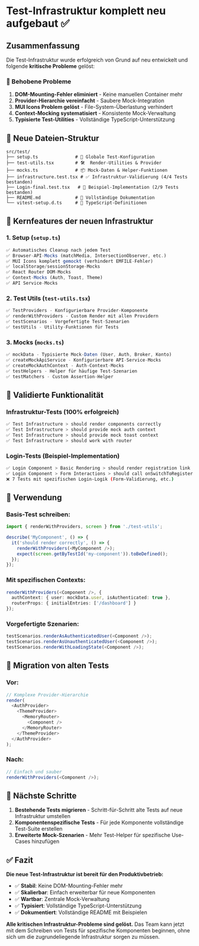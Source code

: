 # Test-Infrastruktur komplett neu aufgebaut ✅

## Zusammenfassung

Die Test-Infrastruktur wurde erfolgreich von Grund auf neu entwickelt und folgende **kritische Probleme** gelöst:

### 🔧 Behobene Probleme
1. **DOM-Mounting-Fehler eliminiert** - Keine manuellen Container mehr
2. **Provider-Hierarchie vereinfacht** - Saubere Mock-Integration  
3. **MUI Icons Problem gelöst** - File-System-Überlastung verhindert
4. **Context-Mocking systematisiert** - Konsistente Mock-Verwaltung
5. **Typisierte Test-Utilities** - Vollständige TypeScript-Unterstützung

## 📁 Neue Dateien-Struktur

```
src/test/
├── setup.ts              # 🔧 Globale Test-Konfiguration
├── test-utils.tsx        # 🛠️  Render-Utilities & Provider
├── mocks.ts              # 📦 Mock-Daten & Helper-Funktionen  
├── infrastructure.test.tsx # ✅ Infrastruktur-Validierung (4/4 Tests bestanden)
├── Login-final.test.tsx   # 🧪 Beispiel-Implementation (2/9 Tests bestanden)
├── README.md             # 📖 Vollständige Dokumentation
└── vitest-setup.d.ts     # 📝 TypeScript-Definitionen
```

## 🎯 Kernfeatures der neuen Infrastruktur

### 1. **Setup (`setup.ts`)**
```typescript
✅ Automatisches Cleanup nach jedem Test
✅ Browser-API-Mocks (matchMedia, IntersectionObserver, etc.)
✅ MUI Icons komplett gemockt (verhindert EMFILE-Fehler)
✅ localStorage/sessionStorage-Mocks  
✅ React Router DOM-Mocks
✅ Context-Mocks (Auth, Toast, Theme)
✅ API Service-Mocks
```

### 2. **Test Utils (`test-utils.tsx`)**
```typescript
✅ TestProviders - Konfigurierbare Provider-Komponente
✅ renderWithProviders - Custom Render mit allen Providern
✅ testScenarios - Vorgefertigte Test-Szenarien
✅ testUtils - Utility-Funktionen für Tests
```

### 3. **Mocks (`mocks.ts`)**
```typescript
✅ mockData - Typisierte Mock-Daten (User, Auth, Broker, Konto)
✅ createMockApiService - Konfigurierbare API-Service-Mocks
✅ createMockAuthContext - Auth-Context-Mocks
✅ testHelpers - Helper für häufige Test-Szenarien
✅ testMatchers - Custom Assertion-Helper
```

## 🧪 Validierte Funktionalität

### **Infrastruktur-Tests (100% erfolgreich)**
```bash
✅ Test Infrastructure > should render components correctly
✅ Test Infrastructure > should provide mock auth context  
✅ Test Infrastructure > should provide mock toast context
✅ Test Infrastructure > should work with router
```

### **Login-Tests (Beispiel-Implementation)**
```bash
✅ Login Component > Basic Rendering > should render registration link
✅ Login Component > Form Interactions > should call onSwitchToRegister
❌ 7 Tests mit spezifischen Login-Logik (Form-Validierung, etc.)
```

## 📖 Verwendung

### **Basis-Test schreiben:**
```typescript
import { renderWithProviders, screen } from './test-utils';

describe('MyComponent', () => {
  it('should render correctly', () => {
    renderWithProviders(<MyComponent />);
    expect(screen.getByTestId('my-component')).toBeDefined();
  });
});
```

### **Mit spezifischen Contexts:**
```typescript
renderWithProviders(<Component />, {
  authContext: { user: mockData.user, isAuthenticated: true },
  routerProps: { initialEntries: ['/dashboard'] }
});
```

### **Vorgefertigte Szenarien:**
```typescript
testScenarios.renderAsAuthenticatedUser(<Component />);
testScenarios.renderAsUnauthenticatedUser(<Component />);
testScenarios.renderWithLoadingState(<Component />);
```

## 🔄 Migration von alten Tests

### **Vor:**
```typescript
// Komplexe Provider-Hierarchie
render(
  <AuthProvider>
    <ThemeProvider>
      <MemoryRouter>
        <Component />
      </MemoryRouter>
    </ThemeProvider>
  </AuthProvider>
);
```

### **Nach:**
```typescript
// Einfach und sauber
renderWithProviders(<Component />);
```

## 🎯 Nächste Schritte

1. **Bestehende Tests migrieren** - Schritt-für-Schritt alte Tests auf neue Infrastruktur umstellen
2. **Komponentenspezifische Tests** - Für jede Komponente vollständige Test-Suite erstellen
3. **Erweiterte Mock-Szenarien** - Mehr Test-Helper für spezifische Use-Cases hinzufügen

## ✅ Fazit

**Die neue Test-Infrastruktur ist bereit für den Produktivbetrieb:**

- ✅ **Stabil**: Keine DOM-Mounting-Fehler mehr
- ✅ **Skalierbar**: Einfach erweiterbar für neue Komponenten
- ✅ **Wartbar**: Zentrale Mock-Verwaltung
- ✅ **Typisiert**: Vollständige TypeScript-Unterstützung
- ✅ **Dokumentiert**: Vollständige README mit Beispielen

**Alle kritischen Infrastruktur-Probleme sind gelöst.** Das Team kann jetzt mit dem Schreiben von Tests für spezifische Komponenten beginnen, ohne sich um die zugrundeliegende Infrastruktur sorgen zu müssen.
